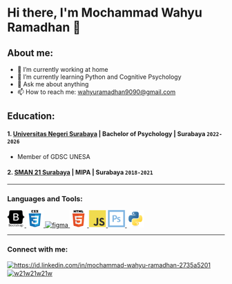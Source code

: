 # Hi there, I'm Mochammad Wahyu Ramadhan 👋
## About me:
- 🔭 I’m currently working at home
- 🌱 I’m currently learning Python and Cognitive Psychology
- 💬 Ask me about anything
- 📫 How to reach me: wahyuramadhan9090@gmail.com

## Education:

#### 1. [Universitas Negeri Surabaya](https://www.unesa.ac.id) | Bachelor of Psychology | Surabaya `2022-2026`
   - Member of GDSC UNESA 
 #### 2. [SMAN 21 Surabaya](https://www.sman21surabaya.sch.id) | MIPA | Surabaya `2018-2021`
   
---

### Languages and Tools:

<p align="left"> <a href="https://getbootstrap.com" target="_blank" rel="noreferrer"> <img src="https://raw.githubusercontent.com/devicons/devicon/master/icons/bootstrap/bootstrap-plain-wordmark.svg" alt="bootstrap" width="40" height="40"/> </a> <a href="https://www.w3schools.com/css/" target="_blank" rel="noreferrer"> <img src="https://raw.githubusercontent.com/devicons/devicon/master/icons/css3/css3-original-wordmark.svg" alt="css3" width="40" height="40"/> </a> <a href="https://www.figma.com/" target="_blank" rel="noreferrer"> <img src="https://www.vectorlogo.zone/logos/figma/figma-icon.svg" alt="figma" width="40" height="40"/> </a> <a href="https://www.w3.org/html/" target="_blank" rel="noreferrer"> <img src="https://raw.githubusercontent.com/devicons/devicon/master/icons/html5/html5-original-wordmark.svg" alt="html5" width="40" height="40"/> </a> <a href="https://developer.mozilla.org/en-US/docs/Web/JavaScript" target="_blank" rel="noreferrer"> <img src="https://raw.githubusercontent.com/devicons/devicon/master/icons/javascript/javascript-original.svg" alt="javascript" width="40" height="40"/> </a> <a href="https://www.photoshop.com/en" target="_blank" rel="noreferrer"> <img src="https://raw.githubusercontent.com/devicons/devicon/master/icons/photoshop/photoshop-line.svg" alt="photoshop" width="40" height="40"/> </a> <a href="https://www.python.org" target="_blank" rel="noreferrer"> <img src="https://raw.githubusercontent.com/devicons/devicon/master/icons/python/python-original.svg" alt="python" width="40" height="40"/> </a> </p>

---

### Connect with me:

<p align="left">
<a href="https://www.linkedin.com/in/mochammad-wahyu-ramadhan-2735a5201/?originalSubdomain" target="blank"><img align="center" src="https://raw.githubusercontent.com/rahuldkjain/github-profile-readme-generator/master/src/images/icons/Social/linked-in-alt.svg" alt="https://id.linkedin.com/in/mochammad-wahyu-ramadhan-2735a5201" height="30" width="40" /></a>
<a href="https://instagram.com/w21w21w21w" target="blank"><img align="center" src="https://raw.githubusercontent.com/rahuldkjain/github-profile-readme-generator/master/src/images/icons/Social/instagram.svg" alt="w21w21w21w" height="30" width="40" /></a>
</p>

